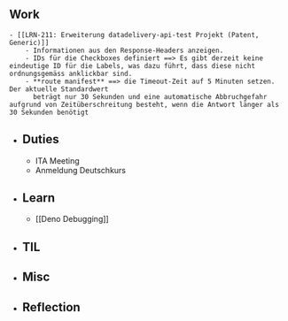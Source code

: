 ## Work
	- [[LRN-211: Erweiterung datadelivery-api-test Projekt (Patent, Generic)]]
		- Informationen aus den Response-Headers anzeigen.
		- IDs für die Checkboxes definiert ==> Es gibt derzeit keine eindeutige ID für die Labels, was dazu führt, dass diese nicht ordnungsgemäss anklickbar sind.
		- **route manifest** ==> die Timeout-Zeit auf 5 Minuten setzen. Der aktuelle Standardwert 
		  beträgt nur 30 Sekunden und eine automatische Abbruchgefahr aufgrund von Zeitüberschreitung besteht, wenn die Antwort länger als 30 Sekunden benötigt
- ## Duties
	- ITA Meeting
	- Anmeldung Deutschkurs
- ## Learn
	- [[Deno Debugging]]
- ## TIL
- ## Misc
- ## Reflection